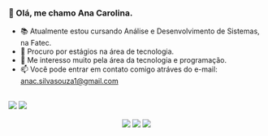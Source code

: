 ### 👋 Olá, me chamo Ana Carolina.

- 📚 Atualmente estou cursando Análise e Desenvolvimento de Sistemas, na Fatec.
- 👀 Procuro por estágios na área de tecnologia.
- 🌱 Me interesso muito pela área da tecnologia e programação.
- 📫 Você pode entrar em contato comigo atráves do e-mail: anac.silvasouza1@gmail.com

<br>
<div>
<img height="130em" src="https://github-readme-stats.vercel.app/api?username=Carolina0110&show_icons=true&theme=dark&include_all_commits=true&count_private=true"/>
<img height="130em" src="https://github-readme-stats.vercel.app/api/top-langs/?username=Carolina0110&layout=compact&langs_count=7&theme=dark"/>
</div>
  
<br>
<div align="center" style="display: inline_block"> 
<a href="https://www.instagram.com/http_anna.c/" target="_blank"><img src="https://img.shields.io/badge/-Instagram-%23E4405F?style=for-the-badge&logo=instagram&logoColor=white" target="_blank"></a>
<a href = "mailto:anac.silvasouza1@gmail.com"><img src="https://img.shields.io/badge/-Gmail-%23333?style=for-the-badge&logo=gmail&logoColor=white" target="_blank"></a>
<a href="https://www.linkedin.com/in/anna-c-0921a81a1/" target="_blank"><img src="https://img.shields.io/badge/-LinkedIn-%230077B5?style=for-the-badge&logo=linkedin&logoColor=white" target="_blank"></a> 
   
<!--div align="center" style="display: inline_block">
  <!br>
  <!i class="devicon-illustrator-plain"></i>
  <img align="center" alt="C" height="50" width="50" src="https://raw.githubusercontent.com/devicons/devicon/master/icons/c/c-original.svg">  


 
